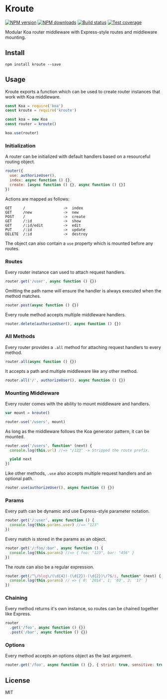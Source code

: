 # Kroute

[![NPM version][npm-image]][npm-url]
[![NPM downloads][downloads-image]][downloads-url]
[![Build status][travis-image]][travis-url]
[![Test coverage][coveralls-image]][coveralls-url]

Modular Koa router middleware with Express-style routes and middleware mounting.

## Install

```
npm install kroute --save
```

## Usage

Kroute exports a function which can be used to create router instances that work with Koa middleware.

```js
const Koa = require('koa')
const kroute = require('kroute')

const koa = new Koa
const router = kroute()

koa.use(router)
```

### Initialization

A router can be initialized with default handlers based on a resourceful routing object.

```js
router({
  use: authorizeUser(),
  index: async function () {},
  create: [async function () {}, async function () {}]
})
```

Actions are mapped as follows:

```
GET     /                 ->  index
GET     /new              ->  new
POST    /                 ->  create
GET     /:id              ->  show
GET     /:id/edit         ->  edit
PUT     /:id              ->  update
DELETE  /:id              ->  destroy
```

The object can also contain a `use` property which is mounted before any routes.

### Routes

Every router instance can used to attach request handlers.

```js
router.get('/user', async function () {})
```

Omitting the path name will ensure the handler is always executed when the method matches.

```js
router.post(async function () {})
```

Every route method accepts multiple middleware handlers.

```js
router.delete(authorizeUser(), async function () {})
```

### All Methods

Every router provides a `.all` method for attaching request handlers to every method.

```js
router.all(async function () {})
```

It accepts a path and multiple middleware like any other method.

```js
router.all('/', authorizeUser(), async function () {})
```

### Mounting Middleware

Every router comes with the ability to mount middleware and handlers.

```js
var mount = kroute()

router.use('/users', mount)
```

As long as the middleware follows the Koa generator pattern, it can be mounted.

```js
router.use('/users', function* (next) {
  console.log(this.url) //=> "/123" -> Stripped the route prefix.

  yield next
})
```

Like other methods, `.use` also accepts multiple request handlers and an optional path.

```js
router.use(authorizeUser(), async function () {})
```

### Params

Every path can be dynamic and use Express-style parameter notation.

```js
router.get('/:user', async function () {
  console.log(this.params.user) //=> "123"
})
```

Every match is stored in the params as an object.

```js
router.get('/:foo/:bar', async function () {
  console.log(this.params) //=> { foo: "123", bar: "456" }
})
```

The route can also be a regular expression.

```js
router.get(/^\/blog\/(\d{4})-(\d{2})-(\d{2})\/?$/i, function* (next) {
  console.log(this.params) // => { 0: '2014', 1: '03', 2: '17' }
})
```

### Chaining

Every method returns it's own instance, so routes can be chained together like Express.

```js
router
  .get('/foo', async function () {})
  .post('/bar', async function () {})
```

### Options

Every method accepts an options object as the last argument.

```js
router.get('/foo', async function () {}, { strict: true, sensitive: true })
```

## License

MIT

[npm-image]: https://img.shields.io/npm/v/kroute.svg?style=flat
[npm-url]: https://npmjs.org/package/kroute
[downloads-image]: https://img.shields.io/npm/dm/kroute.svg?style=flat
[downloads-url]: https://npmjs.org/package/kroute
[travis-image]: https://img.shields.io/travis/blakeembrey/kroute.svg?style=flat
[travis-url]: https://travis-ci.org/blakeembrey/kroute
[coveralls-image]: https://img.shields.io/coveralls/blakeembrey/kroute.svg?style=flat
[coveralls-url]: https://coveralls.io/r/blakeembrey/kroute?branch=master
